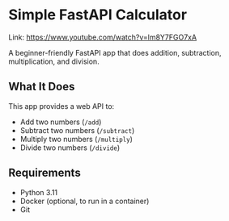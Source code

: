 # Simple FastAPI Calculator
Link: https://www.youtube.com/watch?v=lm8Y7FGO7xA

A beginner-friendly FastAPI app that does addition, subtraction, multiplication, and division.

## What It Does
This app provides a web API to:
- Add two numbers (`/add`)
- Subtract two numbers (`/subtract`)
- Multiply two numbers (`/multiply`)
- Divide two numbers (`/divide`)

## Requirements
- Python 3.11
- Docker (optional, to run in a container)
- Git

